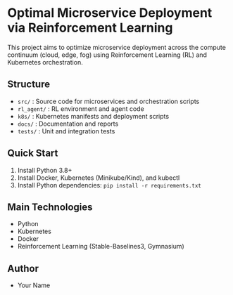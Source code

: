 # Optimal Microservice Deployment via Reinforcement Learning

This project aims to optimize microservice deployment across the compute continuum (cloud, edge, fog) using Reinforcement Learning (RL) and Kubernetes orchestration.

## Structure

- `src/` : Source code for microservices and orchestration scripts
- `rl_agent/` : RL environment and agent code
- `k8s/` : Kubernetes manifests and deployment scripts
- `docs/` : Documentation and reports
- `tests/` : Unit and integration tests

## Quick Start

1. Install Python 3.8+
2. Install Docker, Kubernetes (Minikube/Kind), and kubectl
3. Install Python dependencies: `pip install -r requirements.txt`

## Main Technologies

- Python
- Kubernetes
- Docker
- Reinforcement Learning (Stable-Baselines3, Gymnasium)

## Author

- Your Name

